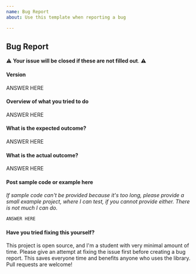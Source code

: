 ```yaml
---
name: Bug Report
about: Use this template when reporting a bug

---
```


## Bug Report

:warning: **Your issue will be closed if these are not filled out**. :warning:

#### Version

ANSWER HERE

#### Overview of what you tried to do

ANSWER HERE

#### What is the expected outcome?

ANSWER HERE

#### What is the actual outcome?

ANSWER HERE

#### Post sample code or example here

*If sample code can't be provided because it's too long, please provide a small example project,
where I can test, if you cannot provide either. There is not much I can do.*

```swift
ANSWER HERE
```
#### Have you tried fixing this yourself?

This project is open source, and I'm a student with very minimal amount of time.
Please give an attempt at fixing the issue first before creating a bug report.
This saves everyone time and benefits anyone who uses the library.
Pull requests are welcome!

